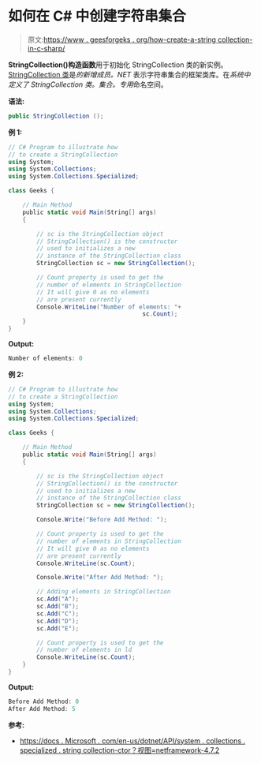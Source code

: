 # 如何在 C# 中创建字符串集合

> 原文:[https://www . geesforgeks . org/how-create-a-string collection-in-c-sharp/](https://www.geeksforgeeks.org/how-to-create-a-stringcollection-in-c-sharp/)

**StringCollection()构造函数**用于初始化 StringCollection 类的新实例。 [StringCollection 类](https://www.geeksforgeeks.org/c-sharp-stringcollection-class/)是*的新增成员。NET* 表示字符串集合的框架类库。在*系统中定义了 StringCollection 类。集合。专用*命名空间。

**语法:**

```cs
public StringCollection ();
```

**例 1:**

```cs
// C# Program to illustrate how
// to create a StringCollection
using System;
using System.Collections;
using System.Collections.Specialized;

class Geeks {

    // Main Method
    public static void Main(String[] args)
    {

        // sc is the StringCollection object
        // StringCollection() is the constructor
        // used to initializes a new
        // instance of the StringCollection class
        StringCollection sc = new StringCollection();

        // Count property is used to get the
        // number of elements in StringCollection
        // It will give 0 as no elements
        // are present currently
        Console.WriteLine("Number of elements: "+
                                      sc.Count);
    }
}
```

**Output:**

```cs
Number of elements: 0

```

**例 2:**

```cs
// C# Program to illustrate how
// to create a StringCollection
using System;
using System.Collections;
using System.Collections.Specialized;

class Geeks {

    // Main Method
    public static void Main(String[] args)
    {

        // sc is the StringCollection object
        // StringCollection() is the constructor
        // used to initializes a new
        // instance of the StringCollection class
        StringCollection sc = new StringCollection();

        Console.Write("Before Add Method: ");

        // Count property is used to get the
        // number of elements in StringCollection
        // It will give 0 as no elements
        // are present currently
        Console.WriteLine(sc.Count);

        Console.Write("After Add Method: ");

        // Adding elements in StringCollection
        sc.Add("A");
        sc.Add("B");
        sc.Add("C");
        sc.Add("D");
        sc.Add("E");

        // Count property is used to get the
        // number of elements in ld
        Console.WriteLine(sc.Count);
    }
}
```

**Output:**

```cs
Before Add Method: 0
After Add Method: 5

```

**参考:**

*   [https://docs . Microsoft . com/en-us/dotnet/API/system . collections . specialized . string collection-ctor？视图=netframework-4.7.2](https://docs.microsoft.com/en-us/dotnet/api/system.collections.specialized.stringcollection.-ctor?view=netframework-4.7.2)